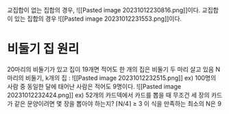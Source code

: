 교집합이 없는 집합의 경우,
![[Pasted image 20231012230816.png]]이다.
교집합이 있는 집합의 경우
![[Pasted image 20231012231553.png]]이다.

# 비둘기 집 원리
20마리의 비둘기가 있고 집이 19개면 적어도 한 개의 집은 비둘기 두 마리 살고 있음
N마리의 비둘기, k개의 집 : ![[Pasted image 20231012232515.png]]
ex)
100명의 사람 중 동일한 달에 태어난 사람은 적어도 9명이다.
![[Pasted image 20231012232424.png]]
ex)
52개의 카드덱에서 카드를 뽑을 때 무조건 세 장의 카드가 같은 문양이려면 몇 장을 뽑아야 하는지?
⌈N/4⌉ ≥ 3
이 식을 만족하는 최소의 N은 9